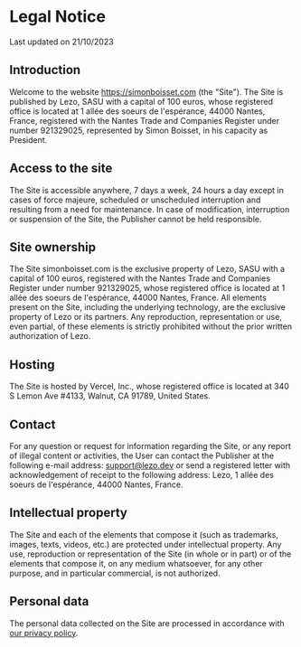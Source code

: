 # Legal Notice

Last updated on 21/10/2023

## Introduction

Welcome to the website https://simonboisset.com (the "Site"). The Site is published by Lezo, SASU with a capital of 100 euros, whose registered office is located at 1 allée des soeurs de l'espérance, 44000 Nantes, France, registered with the Nantes Trade and Companies Register under number 921329025, represented by Simon Boisset, in his capacity as President.

## Access to the site

The Site is accessible anywhere, 7 days a week, 24 hours a day except in cases of force majeure, scheduled or unscheduled interruption and resulting from a need for maintenance. In case of modification, interruption or suspension of the Site, the Publisher cannot be held responsible.

## Site ownership

The Site simonboisset.com is the exclusive property of Lezo, SASU with a capital of 100 euros, registered with the Nantes Trade and Companies Register under number 921329025, whose registered office is located at 1 allée des soeurs de l'espérance, 44000 Nantes, France. All elements present on the Site, including the underlying technology, are the exclusive property of Lezo or its partners. Any reproduction, representation or use, even partial, of these elements is strictly prohibited without the prior written authorization of Lezo.

## Hosting

The Site is hosted by Vercel, Inc., whose registered office is located at 340 S Lemon Ave #4133, Walnut, CA 91789, United States.

## Contact

For any question or request for information regarding the Site, or any report of illegal content or activities, the User can contact the Publisher at the following e-mail address: support@lezo.dev or send a registered letter with acknowledgement of receipt to the following address: Lezo, 1 allée des soeurs de l'espérance, 44000 Nantes, France.

## Intellectual property

The Site and each of the elements that compose it (such as trademarks, images, texts, videos, etc.) are protected under intellectual property. Any use, reproduction or representation of the Site (in whole or in part) or of the elements that compose it, on any medium whatsoever, for any other purpose, and in particular commercial, is not authorized.

## Personal data

The personal data collected on the Site are processed in accordance with [our privacy policy](/privacy).

